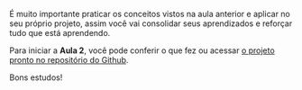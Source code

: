 É muito importante praticar os conceitos vistos na aula anterior e aplicar no seu próprio projeto, assim você vai consolidar seus aprendizados e reforçar tudo que está aprendendo.

Para iniciar a **Aula 2**, você pode conferir o que fez ou acessar [o projeto pronto no repositório do Github](https://github.com/alura-cursos/3283-kotlin-alugames-curso3/commits/aula01).

Bons estudos!
